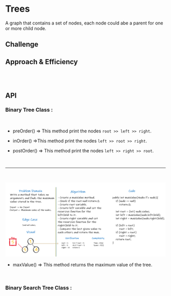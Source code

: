 # Trees

A graph that contains a set of nodes, each node could abe a parent for one or more child node.

## Challenge
<!-- Description of the challenge -->

## Approach & Efficiency
<!-- What approach did you take? Why? What is the Big O space/time for this approach? -->

<br>
<br>

## API

### Binary Tree Class :

  <br>

   - preOrder() => This method print the nodes `root >> left >> right`.

   - inOrder() =>This method print the nodes `left >> root >> right`.

   - postOrder() => This method print the nodes `left >> right >> root`.

   <br>
   <hr>
   <br>


   ![!](./c-c-maxValue-tree.png)

   - maxValue() => This method returns the maximum value of the tree.


   <br>

### Binary Search Tree Class : 


